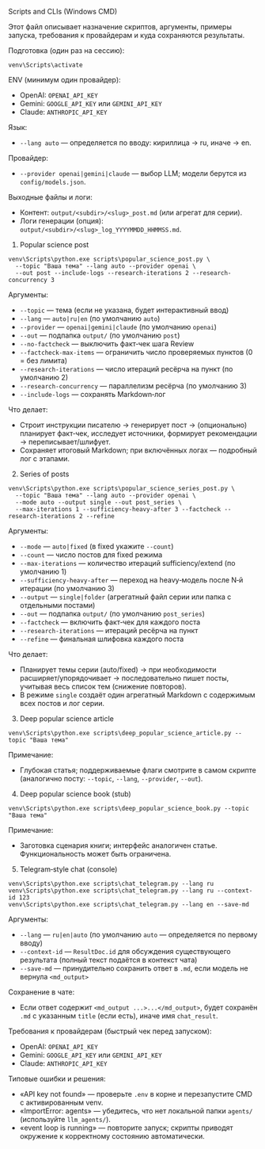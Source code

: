 Scripts and CLIs (Windows CMD)

Этот файл описывает назначение скриптов, аргументы, примеры запуска, требования к провайдерам и куда сохраняются результаты.

Подготовка (один раз на сессию):
```
venv\Scripts\activate
```

ENV (минимум один провайдер):
- OpenAI: `OPENAI_API_KEY`
- Gemini: `GOOGLE_API_KEY` или `GEMINI_API_KEY`
- Claude: `ANTHROPIC_API_KEY`

Язык:
- `--lang auto` — определяется по вводу: кириллица → ru, иначе → en.

Провайдер:
- `--provider openai|gemini|claude` — выбор LLM; модели берутся из `config/models.json`.

Выходные файлы и логи:
- Контент: `output/<subdir>/<slug>_post.md` (или агрегат для серии).
- Логи генерации (опция): `output/<subdir>/<slug>_log_YYYYMMDD_HHMMSS.md`.

1) Popular science post
```
venv\Scripts\python.exe scripts\popular_science_post.py \
  --topic "Ваша тема" --lang auto --provider openai \
  --out post --include-logs --research-iterations 2 --research-concurrency 3
```
Аргументы:
- `--topic` — тема (если не указана, будет интерактивный ввод)
- `--lang` — `auto|ru|en` (по умолчанию `auto`)
- `--provider` — `openai|gemini|claude` (по умолчанию `openai`)
- `--out` — подпапка `output/` (по умолчанию `post`)
- `--no-factcheck` — выключить факт‑чек шага Review
- `--factcheck-max-items` — ограничить число проверяемых пунктов (0 = без лимита)
- `--research-iterations` — число итераций ресёрча на пункт (по умолчанию 2)
- `--research-concurrency` — параллелизм ресёрча (по умолчанию 3)
- `--include-logs` — сохранять Markdown‑лог

Что делает:
- Строит инструкции писателю → генерирует пост → (опционально) планирует факт‑чек, исследует источники, формирует рекомендации → переписывает/шлифует.
- Сохраняет итоговый Markdown; при включённых логах — подробный лог с этапами.

2) Series of posts
```
venv\Scripts\python.exe scripts\popular_science_series_post.py \
  --topic "Ваша тема" --lang auto --provider openai \
  --mode auto --output single --out post_series \
  --max-iterations 1 --sufficiency-heavy-after 3 --factcheck --research-iterations 2 --refine
```
Аргументы:
- `--mode` — `auto|fixed` (в fixed укажите `--count`)
- `--count` — число постов для fixed режима
- `--max-iterations` — количество итераций sufficiency/extend (по умолчанию 1)
- `--sufficiency-heavy-after` — переход на heavy‑модель после N‑й итерации (по умолчанию 3)
- `--output` — `single|folder` (агрегатный файл серии или папка с отдельными постами)
- `--out` — подпапка `output/` (по умолчанию `post_series`)
- `--factcheck` — включить факт‑чек для каждого поста
- `--research-iterations` — итераций ресёрча на пункт
- `--refine` — финальная шлифовка каждого поста

Что делает:
- Планирует темы серии (auto/fixed) → при необходимости расширяет/упорядочивает → последовательно пишет посты, учитывая весь список тем (снижение повторов).
- В режиме `single` создаёт один агрегатный Markdown с содержимым всех постов и лог серии.

3) Deep popular science article
```
venv\Scripts\python.exe scripts\deep_popular_science_article.py --topic "Ваша тема"
```
Примечание:
- Глубокая статья; поддерживаемые флаги смотрите в самом скрипте (аналогично посту: `--topic`, `--lang`, `--provider`, `--out`).

4) Deep popular science book (stub)
```
venv\Scripts\python.exe scripts\deep_popular_science_book.py --topic "Ваша тема"
```
Примечание:
- Заготовка сценария книги; интерфейс аналогичен статье. Функциональность может быть ограничена.

5) Telegram‑style chat (console)
```
venv\Scripts\python.exe scripts\chat_telegram.py --lang ru
venv\Scripts\python.exe scripts\chat_telegram.py --lang ru --context-id 123
venv\Scripts\python.exe scripts\chat_telegram.py --lang en --save-md
```
Аргументы:
- `--lang` — `ru|en|auto` (по умолчанию `auto` — определяется по первому вводу)
- `--context-id` — `ResultDoc.id` для обсуждения существующего результата (полный текст подаётся в контекст чата)
- `--save-md` — принудительно сохранить ответ в `.md`, если модель не вернула `<md_output>`

Сохранение в чате:
- Если ответ содержит `<md_output ...>...</md_output>`, будет сохранён `.md` с указанным `title` (если есть), иначе имя `chat_result`.

Требования к провайдерам (быстрый чек перед запуском):
- OpenAI: `OPENAI_API_KEY`
- Gemini: `GOOGLE_API_KEY` или `GEMINI_API_KEY`
- Claude: `ANTHROPIC_API_KEY`

Типовые ошибки и решения:
- «API key not found» — проверьте `.env` в корне и перезапустите CMD с активированным venv.
- «ImportError: agents» — убедитесь, что нет локальной папки `agents/` (используйте `llm_agents/`).
- «event loop is running» — повторите запуск; скрипты приводят окружение к корректному состоянию автоматически.

